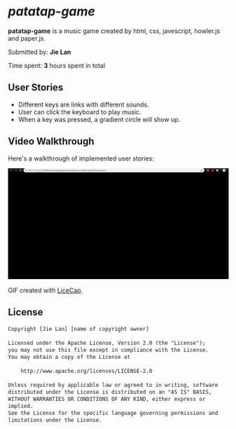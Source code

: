 # *patatap-game*

**patatap-game** is a music game created by html, css, javescript, howler.js and paper.js.

Submitted by: **Jie Lan**

Time spent: **3** hours spent in total

## User Stories
* Different keys are links with different sounds.
* User can click the keyboard to play music.
* When a key was pressed, a gradient circle will show up.



## Video Walkthrough 

Here's a walkthrough of implemented user stories:

<img src='view.gif' title='Video Walkthrough' width='' alt='Video Walkthrough' />

GIF created with [LiceCap](http://www.cockos.com/licecap/).



## License

    Copyright [Jie Lan] [name of copyright owner]

    Licensed under the Apache License, Version 2.0 (the "License");
    you may not use this file except in compliance with the License.
    You may obtain a copy of the License at

        http://www.apache.org/licenses/LICENSE-2.0

    Unless required by applicable law or agreed to in writing, software
    distributed under the License is distributed on an "AS IS" BASIS,
    WITHOUT WARRANTIES OR CONDITIONS OF ANY KIND, either express or implied.
    See the License for the specific language governing permissions and
    limitations under the License.
